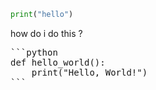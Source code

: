```python
print("hello")
```


how do i do this ?
<pre>
```python
def hello_world():
    print("Hello, World!")
```
</pre>
